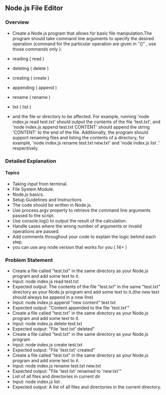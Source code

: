 ## Node.js File Editor
### Overview
- Create a Node.js program that allows for basic file manipulation.The program should take command line arguments to specify the desired operation (command for the particular operation are given in "()" , use those commands only ):

 - reading ( read )
 - deleting ( delete )
 - creating ( create )
 - appending ( append )
 - rename ( rename )
 - list ( list )
- and the file or directory to be affected. For example, running 'node index.js read test.txt' should output the contents of the file 'test.txt', and 'node index.js append test.txt CONTENT' should append the string 'CONTENT' to the end of the file. Additionally, the program should support renaming files and listing the contents of a directory, for example, 'node index.js rename test.txt new.txt' and 'node index.js list .' respectively.

### Detailed Explanation
#### Topics
- Taking input from terminal.
- File System Module.
- Node.js basics.
- Setup Guidelines and Instructions
- The code should be written in Node.js.
- Use process.argv property to retrieve the command line arguments passed to the script.
- Use console.log() to output the result of the calculation.
- Handle cases where the wrong number of arguments or invalid operations are passed.
- Add comments throughout your code to explain the logic behind each step.
- you can use any node version that works for you ( 14+ )
### Problem Statement
- Create a file called "test.txt" in the same directory as your Node.js program and add some text to it.
- Input: node index.js read test.txt
- Expected output: The contents of the file "test.txt"
in the same "test.txt" directory as your Node.js program and add some text to it.(the new text should always be append in a new line)
- Input: node index.js append "new content" test.txt
- Expected output: "Content appended to the file 'test.txt'"
- Create a file called "test.txt" in the same directory as your Node.js program and add some text to it.
- Input: node index.js delete test.txt
- Expected output: "File 'test.txt' deleted"
- Create a file called "test.txt" in the same directory as your Node.js program
- Input: node index.js create test.txt
- Expected output: "File 'test.txt' created"
- Create a file called "test.txt" in the same directory as your Node.js program and add some text to it.
- Input: node index.js rename test.txt new.txt
- Expected output: "File 'test.txt' renamed to 'new.txt'"
- List of all files and directories in current dir
- Input: node index.js list .
- Expected output: A list of all files and directories in the current directory.
